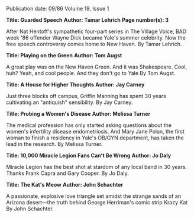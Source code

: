 Publication date: 09/86
Volume 19, Issue 1

**Title: Guarded Speech**
**Author: Tamar Lehrich**
**Page number(s): 3**

After Nat Hentoff's sympathetic four-part series in The Village Voice, BAD week '86 offender Wayne Dick became Yale's summer celebrity. Now the free speech controversy comes home to New Haven. By Tamar Lehrich.


**Title: Playing on the Green**
**Author: Tom Augst**

A great play was on the New Haven Green. And it was Shakespeare. Cool, huh? Yeah, and cool people. And they don't go to Yale By Tom Augst.


**Title: A House for Higher Thoughts**
**Author: Jay Carney**

Just three blocks off campus, Griffin Manning has spent 30 years cultivating an "antiquish" sensibility. By Jay Carney.


**Title: Probing a Women's Disease**
**Author: Melissa Turner**

The medical profession has only started asking questions about the women's infertility disease endometriosis. And Mary Jane Polan, the first woman to finish a residency in Yale's OB/GYN department, has taken the lead in the research. By Melissa Turner.


**Title: 10,000 Miracle Legion Fans Can't Be Wrong**
**Author: Jo Daly**

Miracle Legion has the best shot at stardom of any local band in 30 years. Thanks Frank Capra and Gary Cooper. By Jo Daly.


**Title: The Kat's Meow**
**Author: John Schachter**

A passionate, explosive love triangle set amidst the strange sands of an Arizona desert—the truth behind George Herriman's comic strip Krazy Kat By John Schachter.